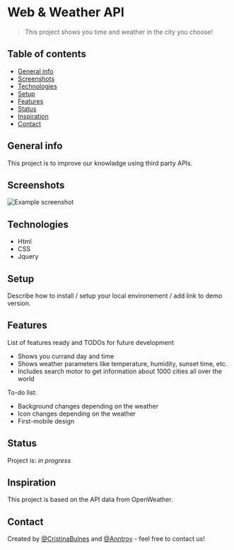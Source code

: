 # Web & Weather API
> This project shows you time and weather in the city you choose!

## Table of contents
* [General info](#general-info)
* [Screenshots](#screenshots)
* [Technologies](#technologies)
* [Setup](#setup)
* [Features](#features)
* [Status](#status)
* [Inspiration](#inspiration)
* [Contact](#contact)

## General info
This project is to improve our knowladge using third party APIs.

## Screenshots
![Example screenshot](./img/screenshot.png)

## Technologies
* Html
* CSS
* Jquery

## Setup
Describe how to install / setup your local environement / add link to demo version.

## Features
List of features ready and TODOs for future development
* Shows you currand day and time
* Shows weather parameters like temperature, humidity, sunset time, etc.
* Includes search motor to get information about 1000 cities all over the world

To-do list:
* Background changes depending on the weather
* Icon changes depending on the weather
* First-mobile design


## Status
Project is: _in progress_

## Inspiration
This project is based on the API data from OpenWeather.

## Contact
Created by [@CristinaBulnes](https://github.com/CristinaBulnes) and [@Anntroy](https://github.com/Anntroy) - feel free to contact us!
